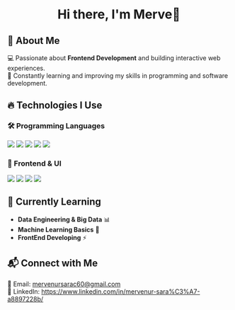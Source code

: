 <h1 align="center">Hi there, I'm Merve👋</h1>


## 🚀 About Me  

💻 Passionate about **Frontend Development** and building interactive web experiences.   
🎯 Constantly learning and improving my skills in programming and software development.  

## 🔥 Technologies I Use  

### 🛠️ Programming Languages  
<p align="left">
  <img src="https://img.shields.io/badge/C-%2300599C.svg?style=for-the-badge&logo=c&logoColor=white">
  <img src="https://img.shields.io/badge/Java-%23ED8B00.svg?style=for-the-badge&logo=openjdk&logoColor=white">
  <img src="https://img.shields.io/badge/SQL-%2300599C.svg?style=for-the-badge&logo=sqlite&logoColor=white">
  <img src="https://img.shields.io/badge/JavaScript-%23F7DF1E.svg?style=for-the-badge&logo=javascript&logoColor=black">
  <img src="https://img.shields.io/badge/Dart-%230175C2.svg?style=for-the-badge&logo=dart&logoColor=white">
</p>

### 🎨 Frontend & UI  
<p align="left">
  <img src="https://img.shields.io/badge/HTML5-%23E34F26.svg?style=for-the-badge&logo=html5&logoColor=white">
  <img src="https://img.shields.io/badge/CSS3-%231572B6.svg?style=for-the-badge&logo=css3&logoColor=white">
  <img src="https://img.shields.io/badge/Bootstrap-%237952B3.svg?style=for-the-badge&logo=bootstrap&logoColor=white">
  <img src="https://img.shields.io/badge/Flutter-%2302569B.svg?style=for-the-badge&logo=flutter&logoColor=white">
</p>

## 🌱 Currently Learning  
- **Data Engineering & Big Data** 📊  
- **Machine Learning Basics** 🤖  
- **FrontEnd Developing** ⚡  

## 📬 Connect with Me  
📧 Email: mervenursarac60@gmail.com  
🔗 LinkedIn: https://www.linkedin.com/in/mervenur-sara%C3%A7-a8897228b/
